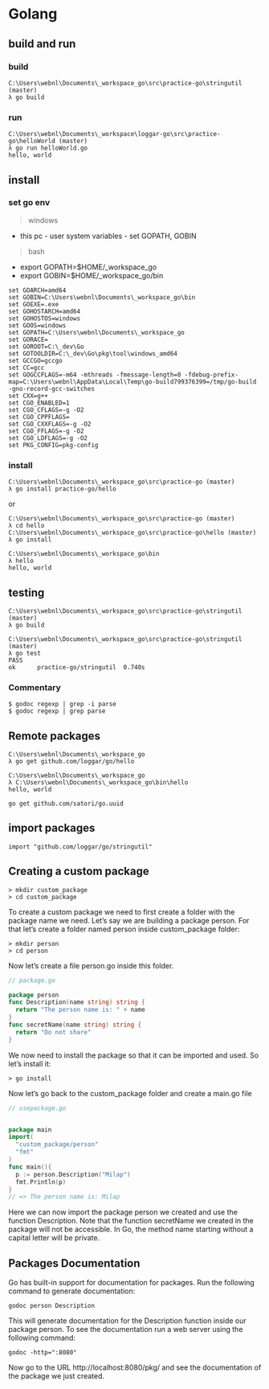 # Golang

## build and run

### build

```
C:\Users\webnl\Documents\_workspace_go\src\practice-go\stringutil (master)
λ go build
```

### run

```
C:\Users\webnl\Documents\_workspace\loggar-go\src\practice-go\helloWorld (master)
λ go run helloWorld.go
hello, world
```

## install

### set go env

> windows

- this pc - user system variables - set GOPATH, GOBIN

> bash

- export GOPATH=\$HOME/\_workspace_go
- export GOBIN=\$HOME/\_workspace_go/bin

```
set GOARCH=amd64
set GOBIN=C:\Users\webnl\Documents\_workspace_go\bin
set GOEXE=.exe
set GOHOSTARCH=amd64
set GOHOSTOS=windows
set GOOS=windows
set GOPATH=C:\Users\webnl\Documents\_workspace_go
set GORACE=
set GOROOT=C:\_dev\Go
set GOTOOLDIR=C:\_dev\Go\pkg\tool\windows_amd64
set GCCGO=gccgo
set CC=gcc
set GOGCCFLAGS=-m64 -mthreads -fmessage-length=0 -fdebug-prefix-map=C:\Users\webnl\AppData\Local\Temp\go-build799376399=/tmp/go-build -gno-record-gcc-switches
set CXX=g++
set CGO_ENABLED=1
set CGO_CFLAGS=-g -O2
set CGO_CPPFLAGS=
set CGO_CXXFLAGS=-g -O2
set CGO_FFLAGS=-g -O2
set CGO_LDFLAGS=-g -O2
set PKG_CONFIG=pkg-config
```

### install

```
C:\Users\webnl\Documents\_workspace_go\src\practice-go (master)
λ go install practice-go/hello
```

or

```
C:\Users\webnl\Documents\_workspace_go\src\practice-go (master)
λ cd hello
C:\Users\webnl\Documents\_workspace_go\src\practice-go\hello (master)
λ go install
```

```
C:\Users\webnl\Documents\_workspace_go\bin
λ hello
hello, world
```

## testing

```
C:\Users\webnl\Documents\_workspace_go\src\practice-go\stringutil (master)
λ go build

C:\Users\webnl\Documents\_workspace_go\src\practice-go\stringutil (master)
λ go test
PASS
ok      practice-go/stringutil  0.740s
```

### Commentary

```
$ godoc regexp | grep -i parse
$ godoc regexp | grep parse
```

## Remote packages

```
C:\Users\webnl\Documents\_workspace_go
λ go get github.com/loggar/go/hello

C:\Users\webnl\Documents\_workspace_go
λ C:\Users\webnl\Documents\_workspace_go\bin\hello
hello, world
```

```
go get github.com/satori/go.uuid
```

## import packages

```
import "github.com/loggar/go/stringutil"
```

## Creating a custom package

```
> mkdir custom_package
> cd custom_package
```

To create a custom package we need to first create a folder with the package name we need. Let’s say we are building a package person. For that let’s create a folder named person inside custom_package folder:

```
> mkdir person
> cd person
```

Now let’s create a file person.go inside this folder.

```go
// package.go

package person
func Description(name string) string {
  return "The person name is: " + name
}
func secretName(name string) string {
  return "Do not share"
}
```

We now need to install the package so that it can be imported and used. So let’s install it:

```
> go install
```

Now let’s go back to the custom_package folder and create a main.go file

```go
// usepackage.go


package main
import(
  "custom_package/person"
  "fmt"
)
func main(){
  p := person.Description("Milap")
  fmt.Println(p)
}
// => The person name is: Milap
```

Here we can now import the package person we created and use the function Description. Note that the function secretName we created in the package will not be accessible. In Go, the method name starting without a capital letter will be private.

## Packages Documentation

Go has built-in support for documentation for packages. Run the following command to generate documentation:

```
godoc person Description
```

This will generate documentation for the Description function inside our package person. To see the documentation run a web server using the following command:

```
godoc -http=":8080"
```

Now go to the URL http://localhost:8080/pkg/ and see the documentation of the package we just created.
